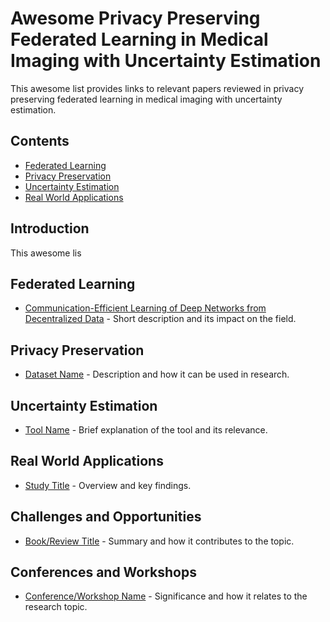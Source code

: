 # Awesome Privacy Preserving Federated Learning in Medical Imaging with Uncertainty Estimation

This awesome list provides links to relevant papers reviewed in privacy preserving federated learning in medical imaging with uncertainty estimation.

## Contents
- [Federated Learning](#Federated-Learning)
- [Privacy Preservation](#Privacy-Preservation)
- [Uncertainty Estimation](#Uncertainty-Estimation)
- [Real World Applications](#Real-World-Applications)



## Introduction
This awesome lis

## Federated Learning
- [Communication-Efficient Learning of Deep Networks from Decentralized Data](https://arxiv.org/abs/1602.05629) - Short description and its impact on the field.

## Privacy Preservation
- [Dataset Name](link) - Description and how it can be used in research.

## Uncertainty Estimation
- [Tool Name](link) - Brief explanation of the tool and its relevance.

## Real World Applications
- [Study Title](link) - Overview and key findings.

## Challenges and Opportunities
- [Book/Review Title](link) - Summary and how it contributes to the topic.

## Conferences and Workshops
- [Conference/Workshop Name](link) - Significance and how it relates to the research topic.